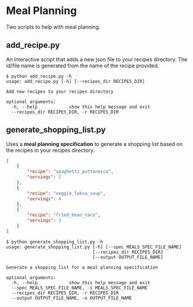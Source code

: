 # Meal Planning

Two scripts to help with meal planning.

## add_recipe.py

An interactive script that adds a new json file to your recipes directory. The id/file name is generated from the name of the recipe provided.

```shell script
$ python add_recipe.py -h
usage: add_recipe.py [-h] [--recipes_dir RECIPES_DIR]

Add new recipes to your recipes directory

optional arguments:
  -h, --help            show this help message and exit
  --recipes_dir RECIPES_DIR, -r RECIPES_DIR
```

## generate_shopping_list.py

Uses a __meal planning specification__ to generate a shopping list based on the recipes in your recipes directory.

```json
[
    {
        "recipe": "spaghetti_puttanesca",
        "servings": 2
    },
    {
        "recipe": "veggie_laksa_soup",
        "servings": 4
    },
    {
        "recipe": "fried_bean_taco",
        "servings": 3
    }
]
```

```shell script
$ python generate_shopping_list.py -h
usage: generate_shopping_list.py [-h] [--spec MEALS_SPEC_FILE_NAME]
                                 [--recipes_dir RECIPES_DIR]
                                 [--output OUTPUT_FILE_NAME]

Generate a shopping list for a meal planning specification

optional arguments:
  -h, --help            show this help message and exit
  --spec MEALS_SPEC_FILE_NAME, -s MEALS_SPEC_FILE_NAME
  --recipes_dir RECIPES_DIR, -r RECIPES_DIR
  --output OUTPUT_FILE_NAME, -o OUTPUT_FILE_NAME
```
